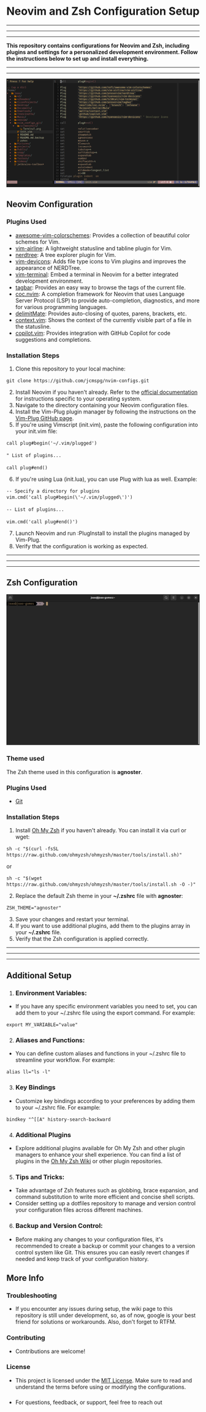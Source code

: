# Neovim and Zsh Configuration Setup
___
___
___

**This repository contains configurations for Neovim and Zsh, including plugins and settings for a personalized development environment. Follow the instructions below to set up and install everything.**
___
___
![Image](https://github.com/jcmspg/nvim-configs/blob/main/screenshots/Nvim.png?raw=true "Nvim")

## Neovim Configuration
### Plugins Used
* [awesome-vim-colorschemes](https://github.com/rafi/awesome-vim-colorschemes): Provides a collection of beautiful color schemes for Vim.
* [vim-airline](https://github.com/rafi/awesome-vim-colorschemes): A lightweight statusline and tabline plugin for Vim.
* [nerdtree](https://github.com/rafi/awesome-vim-colorschemes): A tree explorer plugin for Vim.
* [vim-devicons](https://github.com/rafi/awesome-vim-colorschemes): Adds file type icons to Vim plugins and improves the appearance of NERDTree.
* [vim-terminal](https://github.com/rafi/awesome-vim-colorschemes): Embed a terminal in Neovim for a better integrated development environment.
* [tagbar](https://github.com/rafi/awesome-vim-colorschemes): Provides an easy way to browse the tags of the current file.
* [coc.nvim](https://github.com/rafi/awesome-vim-colorschemes): A completion framework for Neovim that uses Language Server Protocol (LSP) to provide auto-completion, diagnostics, and more for various programming languages.
* [delimitMate](https://github.com/rafi/awesome-vim-colorschemes): Provides auto-closing of quotes, parens, brackets, etc.
* [context.vim](https://github.com/rafi/awesome-vim-colorschemes): Shows the context of the currently visible part of a file in the statusline.
* [copilot.vim](https://github.com/rafi/awesome-vim-colorschemes): Provides integration with GitHub Copilot for code suggestions and completions.

### Installation Steps
1. Clone this repository to your local machine:

```
git clone https://github.com/jcmspg/nvim-configs.git
```

2. Install Neovim if you haven't already. Refer to the [official documentation](https://neovim.io/) for instructions specific to your operating system.
3. Navigate to the directory containing your Neovim configuration files.
4. Install the Vim-Plug plugin manager by following the instructions on the [Vim-Plug GitHub page](https://github.com/junegunn/vim-plug).
5. If you're using Vimscript (init.vim), paste the following configuration into your init.vim file:

```
call plug#begin('~/.vim/plugged')

" List of plugins...

call plug#end()
```

6. If you're using Lua (init.lua), you can use Plug with lua as well. Example:

```
-- Specify a directory for plugins
vim.cmd('call plug#begin(\'~/.vim/plugged\')')

-- List of plugins...

vim.cmd('call plug#end()')
```

7. Launch Neovim and run :PlugInstall to install the plugins managed by Vim-Plug.
8. Verify that the configuration is working as expected.
___
___
___

## Zsh Configuration

![Image](https://github.com/jcmspg/nvim-configs/blob/main/screenshots/Terminal.png?raw=true "Terminal")
### Theme used
The Zsh theme used in this configuration is **agnoster**.
### Plugins Used
- [Git](https://github.com/ohmyzsh/ohmyzsh/tree/master/plugins/git)
### Installation Steps
1. Install [Oh My Zsh](https://ohmyz.sh/) if you haven't already. You can install it via curl or wget:
```
sh -c "$(curl -fsSL https://raw.github.com/ohmyzsh/ohmyzsh/master/tools/install.sh)"
```
or
```
sh -c "$(wget https://raw.github.com/ohmyzsh/ohmyzsh/master/tools/install.sh -O -)"
```
2. Replace the default Zsh theme in your **~/.zshrc** file with **agnoster**:
```
ZSH_THEME="agnoster"
```
3. Save your changes and restart your terminal.
4. If you want to use additional plugins, add them to the plugins array in your **~/.zshrc** file.
5. Verify that the Zsh configuration is applied correctly.

___
***
---

## Additional Setup

1. ### Environment Variables:
* If you have any specific environment variables you need to set, you can add them to your ~/.zshrc file using the export command. For example:
```
export MY_VARIABLE="value"
```
2. ### Aliases and Functions:
* You can define custom aliases and functions in your ~/.zshrc file to streamline your workflow. For example:
```
alias ll="ls -l"
```
3. ### Key Bindings
* Customize key bindings according to your preferences by adding them to your ~/.zshrc file. For example:
```
bindkey "^[[A" history-search-backward
```
4. ### Additional Plugins
* Explore additional plugins available for Oh My Zsh and other plugin managers to enhance your shell experience. You can find a list of plugins in the [Oh My Zsh Wiki](https://github.com/ohmyzsh/ohmyzsh/wiki/Plugins) or other plugin repositories.
5. ### Tips and Tricks:
* Take advantage of Zsh features such as globbing, brace expansion, and command substitution to write more efficient and concise shell scripts.
* Consider setting up a dotfiles repository to manage and version control your configuration files across different machines.
6. ### Backup and Version Control:
* Before making any changes to your configuration files, it's recommended to create a backup or commit your changes to a version control system like Git. This ensures you can easily revert changes if needed and keep track of your configuration history.


## More Info
### Troubleshooting
* If you encounter any issues during setup, the wiki page to this repository is still under development, so, as of now, google is your best friend for solutions or workarounds. Also, don't forget to RTFM.
### Contributing
* Contributions are welcome!
### License
* This project is licensed under the [MIT License](https://github.com/jcmspg/nvim-configs/blob/main/LICENSE.md). Make sure to read and understand the terms before using or modifying the configurations.
###
* For questions, feedback, or support, feel free to reach out 